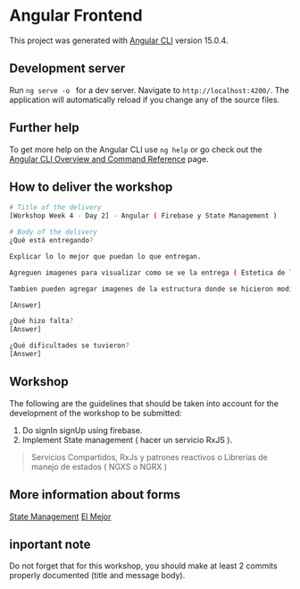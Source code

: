 # Angular Frontend

This project was generated with [Angular CLI](https://github.com/angular/angular-cli) version 15.0.4.

## Development server

Run `ng serve -o `  for a dev server. Navigate to `http://localhost:4200/`. The application will automatically reload if you change any of the source files.


## Further help

To get more help on the Angular CLI use `ng help` or go check out the [Angular CLI Overview and Command Reference](https://angular.io/cli) page.

## How to deliver the workshop

```bash
# Title of the delivery
[Workshop Week 4 - Day 2] - Angular ( Firebase y State Management )

# Body of the delivery
¿Qué está entregando?

Explicar lo lo mejor que puedan lo que entregan.

Agreguen imagenes para visualizar como se ve la entrega ( Estetica de la pagina )

Tambien pueden agregar imagenes de la estructura donde se hicieron modificaciones para ayudar a corregir ( imagenes de los componentes, de las rutas y todo lo que pueda servir para corregir )

[Answer]

¿Qué hizo falta?
[Answer]

¿Qué dificultades se tuvieron?
[Answer]
```

## Workshop
The following are the guidelines that should be taken into account for the development of the workshop to be submitted:

1. Do signIn signUp using firebase.
2. Implement State management ( hacer un servicio RxJS ).

> Servicios Compartidos, RxJs y patrones reactivos o Librerías de manejo de estados ( NGXS o NGRX )



## More information about forms
[State Management](https://www.youtube.com/watch?v=I317BhehZKM&t=182s)
[El Mejor](https://www.youtube.com/watch?v=LJdIMyI0a4Y)

## inportant note
Do not forget that for this workshop, you should make at least 2 commits properly documented (title and message body).
 
